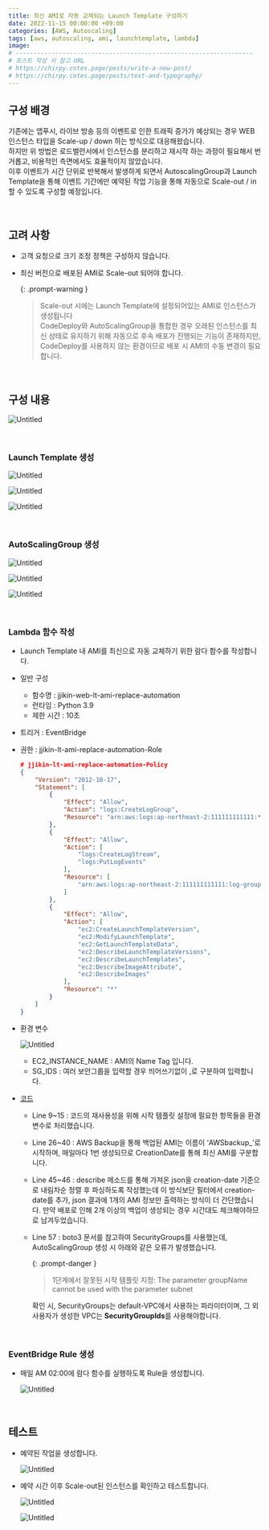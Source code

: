 ```yaml
---
title: 최신 AMI로 자동 교체되는 Launch Template 구성하기
date: 2022-11-15 00:00:00 +09:00
categories: [AWS, Autoscaling]
tags: [aws, autoscaling, ami, launchtemplate, lambda]
image: 
# ------------------------------------------------------------------
# 포스트 작성 시 참고 URL
# https://chirpy.cotes.page/posts/write-a-new-post/
# https://chirpy.cotes.page/posts/text-and-typography/
---
```




## 구성 배경

기존에는 앱푸시, 라이브 방송 등의 이벤트로 인한 트래픽 증가가 예상되는 경우 WEB 인스턴스 타입을 Scale-up / down 하는 방식으로 대응해왔습니다.  
하지만 위 방법은 로드밸런서에서 인스턴스를 분리하고 재시작 하는 과정이 필요해서 번거롭고, 비용적인 측면에서도 효율적이지 않았습니다.  
이후 이벤트가 시간 단위로 반복해서 발생하게 되면서 AutoscalingGroup과 Launch Template을 통해 이벤트 기간에만 예약된 작업 기능을 통해 자동으로 Scale-out / in 할 수 있도록 구성할 예정입니다.

<br>

## 고려 사항

- 고객 요청으로 크기 조정 정책은 구성하지 않습니다.

- 최신 버전으로 배포된 AMI로 Scale-out 되어야 합니다.
  
   {: .prompt-warning }

   > Scale-out 시에는 Launch Template에 설정되어있는 AMI로 인스턴스가 생성됩니다  
  CodeDeploy와 AutoScalingGroup을 통합한 경우 오래된 인스턴스를 최신 상태로 유지하기 위해 자동으로 후속 배포가 진행되는 기능이 존재하지만, CodeDeploy를 사용하지 않는 환경이므로 배포 시 AMI의 수동 변경이 필요합니다.


  <br>

  

## 구성 내용

![Untitled](/assets/img/posts/image-20221115140010490.png)

<br>

### Launch Template 생성

![Untitled](/assets/img/posts/image-20221115140010491.png)

![Untitled](/assets/img/posts/image-20221115140010492.png)

![Untitled](/assets/img/posts/image-20221115140010493.png)

<br>

### AutoScalingGroup 생성

![Untitled](/assets/img/posts/image-20221115140010494.png)

![Untitled](/assets/img/posts/image-20221115140010495.png)

![Untitled](/assets/img/posts/image-20221115140010496.png)

<br>

### Lambda 함수 작성

- Launch Template 내 AMI를 최신으로 자동 교체하기 위한 람다 함수를 작성합니다.

- 일반 구성

  - 함수명 : jjikin-web-lt-ami-replace-automation
  - 런타임 : Python 3.9
  - 제한 시간 : 10초

- 트리거 : EventBridge

- 권한 : jjikin-lt-ami-replace-automation-Role

  ```json
  # jjikin-lt-ami-replace-automation-Policy
  {
      "Version": "2012-10-17",
      "Statement": [
          {
              "Effect": "Allow",
              "Action": "logs:CreateLogGroup",
              "Resource": "arn:aws:logs:ap-northeast-2:111111111111:*"
          },
          {
              "Effect": "Allow",
              "Action": [
                  "logs:CreateLogStream",
                  "logs:PutLogEvents"
              ],
              "Resource": [
                  "arn:aws:logs:ap-northeast-2:111111111111:log-group:/aws/lambda/jjikin-web-lt-ami-replace-automation:*"
              ]
          },
          {
              "Effect": "Allow",
              "Action": [
                  "ec2:CreateLaunchTemplateVersion",
                  "ec2:ModifyLaunchTemplate",
                  "ec2:GetLaunchTemplateData",
                  "ec2:DescribeLaunchTemplateVersions",
                  "ec2:DescribeLaunchTemplates",
                  "ec2:DescribeImageAttribute",
                  "ec2:DescribeImages"
              ],
              "Resource": "*"
          }
      ]
  }
  ```

- 환경 변수

  ![Untitled](/assets/img/posts/image-20221115140010497.png)

  - EC2_INSTANCE_NAME : AMI의 Name Tag 입니다.
  - SG_IDS : 여러 보안그룹을 입력할 경우 띄어쓰기없이 ,로 구분하여 입력합니다.

- [코드](https://gist.github.com/jjikin/69a5171e1a01f4ec4fa8a0a0408731c3)

  - Line 9~15 : 코드의 재사용성을 위해 시작 템플릿 설정에 필요한 항목들을 환경변수로 처리했습니다.

  - Line 26~40 : AWS Backup을 통해 백업된 AMI는 이름이 ‘AWSbackup_’로 시작하며, 매일마다 1번 생성되므로 CreationDate를 통해 최신 AMI를 구분합니다.

  - Line 45~46 : describe 메소드를 통해 가져온 json을 creation-date 기준으로 내림차순 정렬 후 파싱하도록 작성했는데 이 방식보단 필터에서 creation-date를 추가, json 결과에 1개의 AMI 정보만 출력하는 방식이 더 간단했습니다. 만약 배포로 인해 2개 이상의 백업이 생성되는 경우 시간대도 체크해야하므로 남겨두었습니다.

  - Line 57 : boto3 문서를 참고하여 SecurityGroups를 사용했는데, AutoScalingGroup 생성 시 아래와 같은 오류가 발생했습니다.

    {: .prompt-danger }

    > 1단계에서 잘못된 시작 템플릿 지정: The parameter groupName cannot be used with the parameter subnet
    
    확인 시, SecurityGroups는 default-VPC에서 사용하는 파라미터이며, 그 외 사용자가 생성한 VPC는 **SecurityGroupIds**를 사용해야합니다.

<br>

### EventBridge Rule 생성

- 매일 AM 02:00에 람다 함수를 실행하도록 Rule을 생성합니다.

  ![Untitled](/assets/img/posts/image-20221115140010498.png)

<br>

## 테스트

- 예약된 작업을 생성합니다.

  ![Untitled](/assets/img/posts/image-20221115140010499.png)

- 예약 시간 이후 Scale-out된 인스턴스를 확인하고 테스트합니다.

  ![Untitled](/assets/img/posts/image-20221115140010410.png)

  ![Untitled](/assets/img/posts/image-20221115140010411.png)
